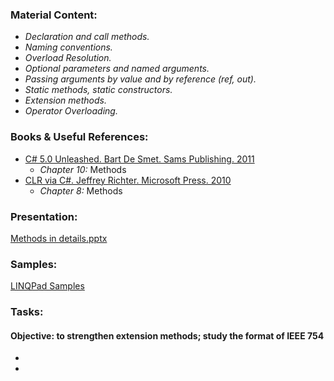 ### Material Content: 
- *Declaration and call methods.*
- *Naming conventions.*
- *Overload Resolution.*
- *Optional parameters and named arguments.*
- *Passing arguments by value and by reference (ref, out).*
- *Static methods, static constructors.*
- *Extension methods.*
- *Operator Overloading.*

### Books & Useful References: 
- [C# 5.0 Unleashed. Bart De Smet. Sams Publishing. 2011](https://www.goodreads.com/book/show/8513970-c-4-0-unleashed)
   - *Chapter 10:* Methods
- [CLR via C#. Jeffrey Richter. Microsoft Press. 2010](https://www.goodreads.com/book/show/7121415-clr-via-c)
  - *Chapter 8:* Methods

### Presentation: 
[Methods in details.pptx](https://github.com/EPM-RD-NETLAB/.NET-Framework-modules/blob/master/M5.%20Methods%20in%20details/Methods%20in%20details.pptx)

### Samples: 
[LINQPad Samples](https://github.com/EPM-RD-NETLAB/.NET-Framework-modules/tree/master/M5.%20Methods%20in%20details/Samples/LINQPad%205)

### Tasks: 
#### Objective: to strengthen extension methods; study the format of IEEE 754

  - 
  - 
